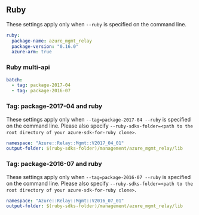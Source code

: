 ## Ruby

These settings apply only when `--ruby` is specified on the command line.

``` yaml $(ruby)
ruby:
  package-name: azure_mgmt_relay
  package-version: "0.16.0"
  azure-arm: true
```

### Ruby multi-api

``` yaml $(ruby) && $(multiapi)
batch:
  - tag: package-2017-04
  - tag: package-2016-07
```

### Tag: package-2017-04 and ruby

These settings apply only when `--tag=package-2017-04 --ruby` is specified on the command line.
Please also specify `--ruby-sdks-folder=<path to the root directory of your azure-sdk-for-ruby clone>`.

``` yaml $(tag) == 'package-2017-04' && $(ruby)
namespace: "Azure::Relay::Mgmt::V2017_04_01"
output-folder: $(ruby-sdks-folder)/management/azure_mgmt_relay/lib
```

### Tag: package-2016-07 and ruby

These settings apply only when `--tag=package-2016-07 --ruby` is specified on the command line.
Please also specify `--ruby-sdks-folder=<path to the root directory of your azure-sdk-for-ruby clone>`.

``` yaml $(tag) == 'package-2016-07' && $(ruby)
namespace: "Azure::Relay::Mgmt::V2016_07_01"
output-folder: $(ruby-sdks-folder)/management/azure_mgmt_relay/lib
```
